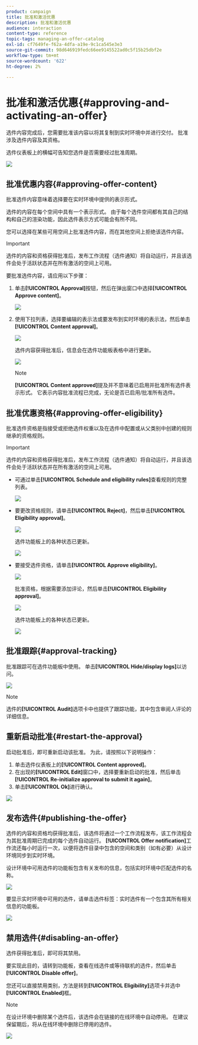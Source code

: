 ```yaml
---
product: campaign
title: 批准和激活优惠
description: 批准和激活优惠
audience: interaction
content-type: reference
topic-tags: managing-an-offer-catalog
exl-id: cf7649fe-f62a-4dfa-a19e-9c1ca545e3e3
source-git-commit: 98d646919fedc66ee9145522ad0c5f15b25dbf2e
workflow-type: tm+mt
source-wordcount: '622'
ht-degree: 2%

---
```


# 批准和激活优惠{#approving-and-activating-an-offer}

选件内容完成后，您需要批准该内容以将其复制到实时环境中并进行交付。 批准涉及选件内容及其资格。

选件仪表板上的横幅可告知您选件是否需要经过批准周期。

![](assets/offer_validate_001.png)

## 批准优惠内容{#approving-offer-content}

批准选件内容意味着选择要在实时环境中提供的表示形式。

选件的内容在每个空间中具有一个表示形式。 由于每个选件空间都有其自己的结构和自己的渲染功能，因此选件表示方式可能会有所不同。

您可以选择在某些可用空间上批准选件内容，而在其他空间上拒绝该选件内容。

>[!IMPORTANT]
>
>选件的内容和资格获得批准后，发布工作流程（选件通知）将自动运行，并且该选件会处于活跃状态并在所有激活的空间上可用。

要批准选件内容，请应用以下步骤：

1. 单击&#x200B;**[!UICONTROL Approval]**&#x200B;按钮，然后在弹出窗口中选择&#x200B;**[!UICONTROL Approve content]**。

   ![](assets/offer_validate_002.png)

1. 使用下拉列表，选择要编辑的表示法或要发布到实时环境的表示法，然后单击&#x200B;**[!UICONTROL Content approval]**。

   ![](assets/offer_validate_003.png)

   选件内容获得批准后，信息会在选件功能板表格中进行更新。

   ![](assets/offer_validate_004.png)

   >[!NOTE]
   >
   >**[!UICONTROL Content approved]**&#x200B;提及并不意味着已启用并批准所有选件表示形式。 它表示内容批准流程已完成，无论是否已启用/批准所有选件。

## 批准优惠资格{#approving-offer-eligibility}

批准选件资格是指接受或拒绝选件权重以及在选件中配置或从父类别中创建的规则继承的资格规则。

>[!IMPORTANT]
>
>选件的内容和资格获得批准后，发布工作流程（选件通知）将自动运行，并且该选件会处于活跃状态并在所有激活的空间上可用。

* 可通过单击&#x200B;**[!UICONTROL Schedule and eligibility rules]**&#x200B;查看规则的完整列表。

   ![](assets/offer_validate_005.png)

* 要更改资格规则，请单击&#x200B;**[!UICONTROL Reject]**，然后单击&#x200B;**[!UICONTROL Eligibility approval]**。

   ![](assets/offer_validate_007.png)

   选件功能板上的各种状态已更新。

   ![](assets/offer_validate_006.png)

* 要接受选件资格，请单击&#x200B;**[!UICONTROL Approve eligibility]**。

   ![](assets/offer_validate_008.png)

   批准资格，根据需要添加评论，然后单击&#x200B;**[!UICONTROL Eligibility approval]**。

   ![](assets/offer_validate_009.png)

   选件功能板上的各种状态已更新。

   ![](assets/offer_validate_010.png)

## 批准跟踪{#approval-tracking}

批准跟踪可在选件功能板中使用。 单击&#x200B;**[!UICONTROL Hide/display logs]**&#x200B;以访问。

![](assets/offer_validate_012.png)

>[!NOTE]
>
>选件的&#x200B;**[!UICONTROL Audit]**&#x200B;选项卡中也提供了跟踪功能，其中包含审阅人评论的详细信息。

## 重新启动批准{#restart-the-approval}

启动批准后，即可重新启动该批准。 为此，请按照以下说明操作：

1. 单击选件仪表板上的&#x200B;**[!UICONTROL Content approved]**。
1. 在出现的&#x200B;**[!UICONTROL Edit]**&#x200B;窗口中，选择要重新启动的批准，然后单击&#x200B;**[!UICONTROL Re-initialize approval to submit it again]**。
1. 单击&#x200B;**[!UICONTROL Ok]**&#x200B;进行确认。

![](assets/offer_validate_013.png)

## 发布选件{#publishing-the-offer}

选件的内容和资格均获得批准后，该选件将通过一个工作流程发布，该工作流程会为其批准周期已完成的每个选件自动运行。 **[!UICONTROL Offer notification]**&#x200B;工作流还每小时运行一次，以便将选件目录中包含的空间和类别（如有必要）从设计环境同步到实时环境。

设计环境中可用选件的功能板包含有关发布的信息，包括实时环境中匹配选件的名称。

![](assets/offer_golive_001.png)

要显示实时环境中可用的选件，请单击选件标签：实时选件有一个包含其所有相关信息的功能板。

![](assets/offer_golive_002.png)

## 禁用选件{#disabling-an-offer}

选件获得批准后，即可将其禁用。

要实现此目的，请转到功能板，查看在线选件或等待联机的选件，然后单击&#x200B;**[!UICONTROL Disable offer]**。

您还可以直接禁用类别，方法是转到&#x200B;**[!UICONTROL Eligibility]**&#x200B;选项卡并选中&#x200B;**[!UICONTROL Enabled]**&#x200B;框。

>[!NOTE]
>
>在设计环境中删除某个选件后，该选件会在链接的在线环境中自动停用。 在建议保留期后，将从在线环境中删除已停用的选件。

![](assets/offer_preview_deactivate.png)
